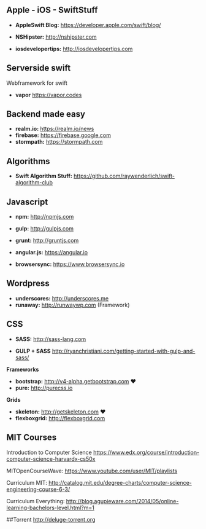 ## Apple - iOS - SwiftStuff

+ **AppleSwift Blog:** https://developer.apple.com/swift/blog/

+ **NSHipster:**  http://nshipster.com

- **iosdevelopertips:** http://iosdevelopertips.com

## Serverside swift 

Webframework for swift 

+ **vapor** https://vapor.codes

## Backend made easy
+ **realm.io:** https://realm.io/news
+ **firebase:** https://firebase.google.com
+ **stormpath:** https://stormpath.com

## Algorithms

+ **Swift Algorithm Stuff:** https://github.com/raywenderlich/swift-algorithm-club



## Javascript 
+ **npm:** http://npmjs.com
+ **gulp:** http://gulpjs.com
+ **grunt:** http://gruntjs.com
+ **angular.js:** https://angular.io

+ **browsersync:** https://www.browsersync.io


## Wordpress

+ **underscores:** http://underscores.me
+ **runaway:** http://runwaywp.com (Framework)


## CSS
+ **SASS:** http://sass-lang.com

+ **GULP + SASS** http://ryanchristiani.com/getting-started-with-gulp-and-sass/

**Frameworks**

+ **bootstrap:** http://v4-alpha.getbootstrap.com ❤️
+ **pure:** http://purecss.io

**Grids**

+ **skeleton:** http://getskeleton.com  ❤️
+ **flexboxgrid:** http://flexboxgrid.com


## MIT Courses

Introduction to Computer Science
https://www.edx.org/course/introduction-computer-science-harvardx-cs50x

MITOpenCourseWave:
https://www.youtube.com/user/MIT/playlists

Curriculum MIT:
http://catalog.mit.edu/degree-charts/computer-science-engineering-course-6-3/

Curriculum Everything:
http://blog.agupieware.com/2014/05/online-learning-bachelors-level.html?m=1


##Torrent
http://deluge-torrent.org

